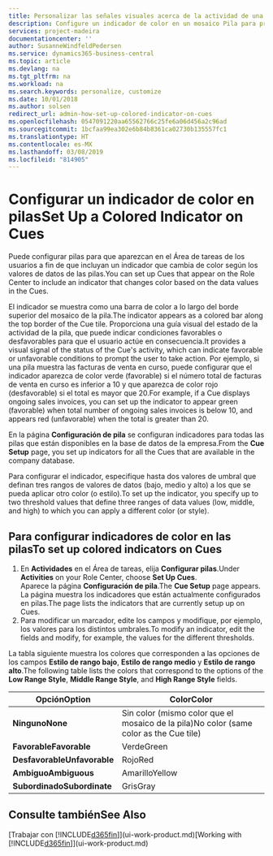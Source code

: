 ```yaml
---
title: Personalizar las señales visuales acerca de la actividad de una pila | Documentos de Microsoft
description: Configure un indicador de color en un mosaico Pila para proporcionar una señal visual personalizada de la actividad de la pila.
services: project-madeira
documentationcenter: ''
author: SusanneWindfeldPedersen
ms.service: dynamics365-business-central
ms.topic: article
ms.devlang: na
ms.tgt_pltfrm: na
ms.workload: na
ms.search.keywords: personalize, customize
ms.date: 10/01/2018
ms.author: solsen
redirect_url: admin-how-set-up-colored-indicator-on-cues
ms.openlocfilehash: 0547091220aa65562766c25fe6a06d456a2c96ad
ms.sourcegitcommit: 1bcfaa99ea302e6b84b8361ca02730b135557fc1
ms.translationtype: HT
ms.contentlocale: es-MX
ms.lasthandoff: 03/08/2019
ms.locfileid: "814905"
---
```

# <a name="set-up-a-colored-indicator-on-cues"></a><span data-ttu-id="58901-103">Configurar un indicador de color en pilas</span><span class="sxs-lookup"><span data-stu-id="58901-103">Set Up a Colored Indicator on Cues</span></span>
<span data-ttu-id="58901-104">Puede configurar pilas para que aparezcan en el Área de tareas de los usuarios a fin de que incluyan un indicador que cambia de color según los valores de datos de las pilas.</span><span class="sxs-lookup"><span data-stu-id="58901-104">You can set up Cues that appear on the Role Center to include an indicator that changes color based on the data values in the Cues.</span></span>

<span data-ttu-id="58901-105">El indicador se muestra como una barra de color a lo largo del borde superior del mosaico de la pila.</span><span class="sxs-lookup"><span data-stu-id="58901-105">The indicator appears as a colored bar along the top border of the Cue tile.</span></span> <span data-ttu-id="58901-106">Proporciona una guía visual del estado de la actividad de la pila, que puede indicar condiciones favorables o desfavorables para que el usuario actúe en consecuencia.</span><span class="sxs-lookup"><span data-stu-id="58901-106">It provides a visual signal of the status of the Cue's activity, which can indicate favorable or unfavorable conditions to prompt the user to take action.</span></span> <span data-ttu-id="58901-107">Por ejemplo, si una pila muestra las facturas de venta en curso, puede configurar que el indicador aparezca de color verde (favorable) si el número total de facturas de venta en curso es inferior a 10 y que aparezca de color rojo (desfavorable) si el total es mayor que 20.</span><span class="sxs-lookup"><span data-stu-id="58901-107">For example, if a Cue displays ongoing sales invoices, you can set up the indicator to appear green (favorable) when total number of ongoing sales invoices is below 10, and appears red (unfavorable) when the total is greater than 20.</span></span>

<span data-ttu-id="58901-108">En la página **Configuración de pila** se configuran indicadores para todas las pilas que están disponibles en la base de datos de la empresa.</span><span class="sxs-lookup"><span data-stu-id="58901-108">From the **Cue Setup** page, you set up indicators for all the Cues that are available in the company database.</span></span>

<span data-ttu-id="58901-109">Para configurar el indicador, especifique hasta dos valores de umbral que definan tres rangos de valores de datos (bajo, medio y alto) a los que se pueda aplicar otro color (o estilo).</span><span class="sxs-lookup"><span data-stu-id="58901-109">To set up the indicator, you specify up to two threshold values that define three ranges of data values (low, middle, and high) to which you can apply a different color (or style).</span></span>

## <a name="to-set-up-colored-indicators-on-cues"></a><span data-ttu-id="58901-110">Para configurar indicadores de color en las pilas</span><span class="sxs-lookup"><span data-stu-id="58901-110">To set up colored indicators on Cues</span></span>
1. <span data-ttu-id="58901-111">En **Actividades** en el Área de tareas, elija **Configurar pilas**.</span><span class="sxs-lookup"><span data-stu-id="58901-111">Under **Activities** on your Role Center, choose **Set Up Cues**.</span></span>  
   <span data-ttu-id="58901-112">Aparece la página **Configuración de pila**.</span><span class="sxs-lookup"><span data-stu-id="58901-112">The **Cue Setup** page appears.</span></span> <span data-ttu-id="58901-113">La página muestra los indicadores que están actualmente configurados en pilas.</span><span class="sxs-lookup"><span data-stu-id="58901-113">The page lists the indicators that are currently setup up on Cues.</span></span>
2. <span data-ttu-id="58901-114">Para modificar un marcador, edite los campos y modifique, por ejemplo, los valores para los distintos umbrales.</span><span class="sxs-lookup"><span data-stu-id="58901-114">To modify an indicator, edit the fields and modify, for example, the values for the different thresholds.</span></span>  

<span data-ttu-id="58901-115">La tabla siguiente muestra los colores que corresponden a las opciones de los campos **Estilo de rango bajo**, **Estilo de rango medio** y **Estilo de rango alto**.</span><span class="sxs-lookup"><span data-stu-id="58901-115">The following table lists the colors that correspond to the options of the **Low Range Style**, **Middle Range Style**, and **High Range Style** fields.</span></span>

| <span data-ttu-id="58901-116">Opción</span><span class="sxs-lookup"><span data-stu-id="58901-116">Option</span></span> | <span data-ttu-id="58901-117">Color</span><span class="sxs-lookup"><span data-stu-id="58901-117">Color</span></span> |
| --- | --- |
| <span data-ttu-id="58901-118">**Ninguno**</span><span class="sxs-lookup"><span data-stu-id="58901-118">**None**</span></span> |<span data-ttu-id="58901-119">Sin color (mismo color que el mosaico de la pila)</span><span class="sxs-lookup"><span data-stu-id="58901-119">No color (same color as the Cue tile)</span></span>|
| <span data-ttu-id="58901-120">**Favorable**</span><span class="sxs-lookup"><span data-stu-id="58901-120">**Favorable**</span></span> |<span data-ttu-id="58901-121">Verde</span><span class="sxs-lookup"><span data-stu-id="58901-121">Green</span></span> |
| <span data-ttu-id="58901-122">**Desfavorable**</span><span class="sxs-lookup"><span data-stu-id="58901-122">**Unfavorable**</span></span> |<span data-ttu-id="58901-123">Rojo</span><span class="sxs-lookup"><span data-stu-id="58901-123">Red</span></span> |
| <span data-ttu-id="58901-124">**Ambiguo**</span><span class="sxs-lookup"><span data-stu-id="58901-124">**Ambiguous**</span></span> |<span data-ttu-id="58901-125">Amarillo</span><span class="sxs-lookup"><span data-stu-id="58901-125">Yellow</span></span> |
| <span data-ttu-id="58901-126">**Subordinado**</span><span class="sxs-lookup"><span data-stu-id="58901-126">**Subordinate**</span></span> |<span data-ttu-id="58901-127">Gris</span><span class="sxs-lookup"><span data-stu-id="58901-127">Gray</span></span> |

## <a name="see-also"></a><span data-ttu-id="58901-128">Consulte también</span><span class="sxs-lookup"><span data-stu-id="58901-128">See Also</span></span>
<span data-ttu-id="58901-129">[Trabajar con [!INCLUDE[d365fin](includes/d365fin_md.md)]](ui-work-product.md)</span><span class="sxs-lookup"><span data-stu-id="58901-129">[Working with [!INCLUDE[d365fin](includes/d365fin_md.md)]](ui-work-product.md)</span></span>

